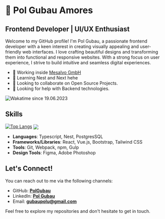 #  🤠 Pol Gubau Amores

## **Frontend Developer | UI/UX Enthusiast**

Welcome to my GitHub profile! 
I'm Pol Gubau, a passionate frontend developer with a keen interest in creating visually appealing and user-friendly web interfaces. 
I love crafting beautiful designs and transforming them into functional and responsive websites. 
With a strong focus on user experience, I strive to build intuitive and seamless digital experiences.


- 🔭 Working inside  [Mesalvo GmbH]([https://example.com](https://www.linkedin.com/company/mesalvo/?originalSubdomain=se))
- 🌱 Learning Nest and Next hehe
- 👯 Looking to collaborate on Open Source Projects.
- 🤔 Looking for help with Backend technologies.





  

![Wakatime since 19.06.2023](https://github-readme-stats.vercel.app/api/wakatime?username=PolGubau\&layout=compact)
  
## **Skills**
[![Top Langs](https://github-readme-stats.vercel.app/api/top-langs/?username=PolGubau&layout=donut)](https://github.com/anuraghazra/github-readme-stats)
<a href="https://github.com/anuraghazra/convoychat">
  <img align="center" src="https://github-readme-stats.vercel.app/api/pin/?username=PolGubau" />
</a>

- **Languages**: Typescript, Nest, PostgresSQL
- **Frameworks/Libraries**: React, Vue.js, Bootstrap, Tailwind CSS
- **Tools**: Git, Webpack, npm, Gulp
- **Design Tools**: Figma, Adobe Photoshop


 
 

## **Let's Connect!**
You can reach out to me via the following channels:

- GitHub: **[PolGubau](https://github.com/PolGubau)**
- LinkedIn: **[Pol Gubau](https://www.linkedin.com/in/pol-gubau/)**
- Email: **[gubaupolu@gmail.com](mailto:gubaupolu@gmail.com)**

Feel free to explore my repositories and don't hesitate to get in touch. 
